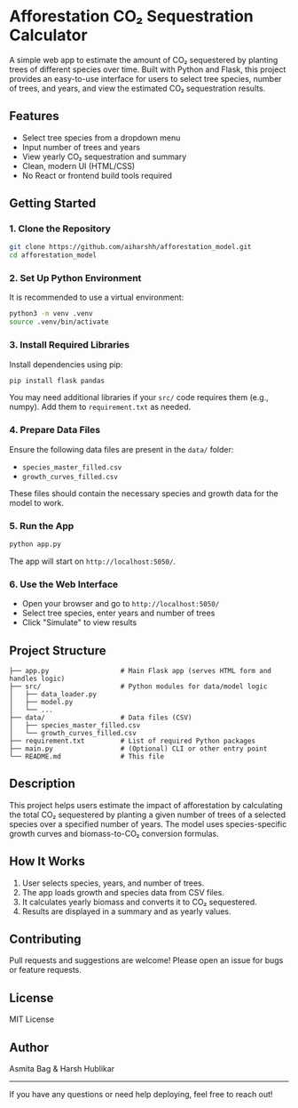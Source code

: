 # Afforestation CO₂ Sequestration Calculator

A simple web app to estimate the amount of CO₂ sequestered by planting trees of different species over time. Built with Python and Flask, this project provides an easy-to-use interface for users to select tree species, number of trees, and years, and view the estimated CO₂ sequestration results.

## Features
- Select tree species from a dropdown menu
- Input number of trees and years
- View yearly CO₂ sequestration and summary
- Clean, modern UI (HTML/CSS)
- No React or frontend build tools required

## Getting Started

### 1. Clone the Repository
```sh
git clone https://github.com/aiharshh/afforestation_model.git
cd afforestation_model
```

### 2. Set Up Python Environment
It is recommended to use a virtual environment:
```sh
python3 -m venv .venv
source .venv/bin/activate
```

### 3. Install Required Libraries
Install dependencies using pip:
```sh
pip install flask pandas
```
You may need additional libraries if your `src/` code requires them (e.g., numpy). Add them to `requirement.txt` as needed.

### 4. Prepare Data Files
Ensure the following data files are present in the `data/` folder:
- `species_master_filled.csv`
- `growth_curves_filled.csv`

These files should contain the necessary species and growth data for the model to work.

### 5. Run the App
```sh
python app.py
```
The app will start on `http://localhost:5050/`.

### 6. Use the Web Interface
- Open your browser and go to `http://localhost:5050/`
- Select tree species, enter years and number of trees
- Click "Simulate" to view results

## Project Structure
```
├── app.py                  # Main Flask app (serves HTML form and handles logic)
├── src/                    # Python modules for data/model logic
│   ├── data_loader.py
│   ├── model.py
│   └── ...
├── data/                   # Data files (CSV)
│   ├── species_master_filled.csv
│   └── growth_curves_filled.csv
├── requirement.txt         # List of required Python packages
├── main.py                 # (Optional) CLI or other entry point
└── README.md               # This file
```

## Description
This project helps users estimate the impact of afforestation by calculating the total CO₂ sequestered by planting a given number of trees of a selected species over a specified number of years. The model uses species-specific growth curves and biomass-to-CO₂ conversion formulas.

## How It Works
1. User selects species, years, and number of trees.
2. The app loads growth and species data from CSV files.
3. It calculates yearly biomass and converts it to CO₂ sequestered.
4. Results are displayed in a summary and as yearly values.

## Contributing
Pull requests and suggestions are welcome! Please open an issue for bugs or feature requests.

## License
MIT License

## Author
Asmita Bag & Harsh Hublikar

---
If you have any questions or need help deploying, feel free to reach out!
